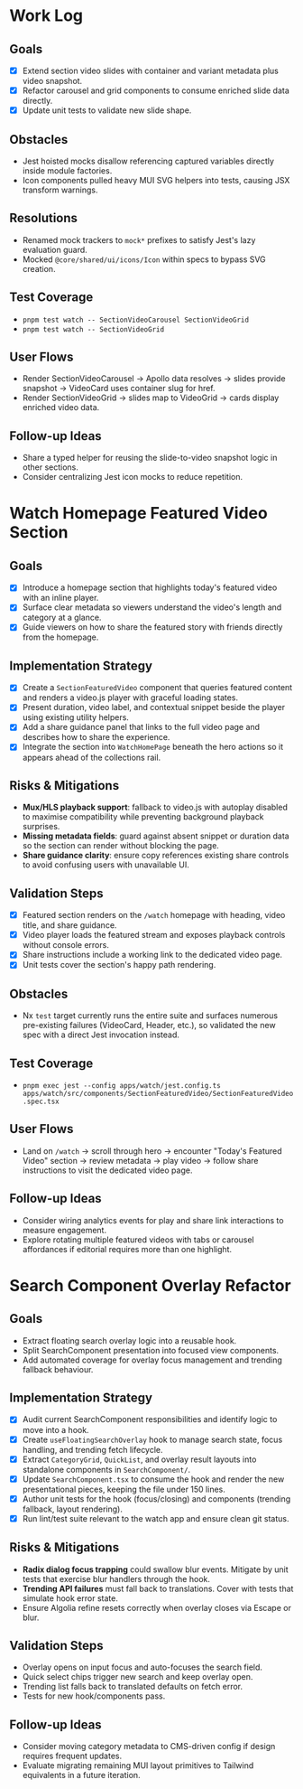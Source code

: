 # Work Log

## Goals

- [x] Extend section video slides with container and variant metadata plus video snapshot.
- [x] Refactor carousel and grid components to consume enriched slide data directly.
- [x] Update unit tests to validate new slide shape.

## Obstacles

- Jest hoisted mocks disallow referencing captured variables directly inside module factories.
- Icon components pulled heavy MUI SVG helpers into tests, causing JSX transform warnings.

## Resolutions

- Renamed mock trackers to `mock*` prefixes to satisfy Jest's lazy evaluation guard.
- Mocked `@core/shared/ui/icons/Icon` within specs to bypass SVG creation.

## Test Coverage

- `pnpm test watch -- SectionVideoCarousel SectionVideoGrid`
- `pnpm test watch -- SectionVideoGrid`

## User Flows

- Render SectionVideoCarousel -> Apollo data resolves -> slides provide snapshot -> VideoCard uses container slug for href.
- Render SectionVideoGrid -> slides map to VideoGrid -> cards display enriched video data.

## Follow-up Ideas

- Share a typed helper for reusing the slide-to-video snapshot logic in other sections.
- Consider centralizing Jest icon mocks to reduce repetition.

# Watch Homepage Featured Video Section

## Goals
- [x] Introduce a homepage section that highlights today's featured video with an inline player.
- [x] Surface clear metadata so viewers understand the video's length and category at a glance.
- [x] Guide viewers on how to share the featured story with friends directly from the homepage.

## Implementation Strategy
- [x] Create a `SectionFeaturedVideo` component that queries featured content and renders a video.js player with graceful loading states.
- [x] Present duration, video label, and contextual snippet beside the player using existing utility helpers.
- [x] Add a share guidance panel that links to the full video page and describes how to share the experience.
- [x] Integrate the section into `WatchHomePage` beneath the hero actions so it appears ahead of the collections rail.

## Risks & Mitigations
- **Mux/HLS playback support**: fallback to video.js with autoplay disabled to maximise compatibility while preventing background playback surprises.
- **Missing metadata fields**: guard against absent snippet or duration data so the section can render without blocking the page.
- **Share guidance clarity**: ensure copy references existing share controls to avoid confusing users with unavailable UI.

## Validation Steps
- [x] Featured section renders on the `/watch` homepage with heading, video title, and share guidance.
- [x] Video player loads the featured stream and exposes playback controls without console errors.
- [x] Share instructions include a working link to the dedicated video page.
- [x] Unit tests cover the section's happy path rendering.

## Obstacles
- Nx `test` target currently runs the entire suite and surfaces numerous pre-existing failures (VideoCard, Header, etc.), so validated the new spec with a direct Jest invocation instead.

## Test Coverage
- `pnpm exec jest --config apps/watch/jest.config.ts apps/watch/src/components/SectionFeaturedVideo/SectionFeaturedVideo.spec.tsx`

## User Flows
- Land on `/watch` → scroll through hero → encounter "Today's Featured Video" section → review metadata → play video → follow share instructions to visit the dedicated video page.

## Follow-up Ideas
- Consider wiring analytics events for play and share link interactions to measure engagement.
- Explore rotating multiple featured videos with tabs or carousel affordances if editorial requires more than one highlight.

# Search Component Overlay Refactor

## Goals

- Extract floating search overlay logic into a reusable hook.
- Split SearchComponent presentation into focused view components.
- Add automated coverage for overlay focus management and trending fallback behaviour.

## Implementation Strategy

- [x] Audit current SearchComponent responsibilities and identify logic to move into a hook.
- [x] Create `useFloatingSearchOverlay` hook to manage search state, focus handling, and trending fetch lifecycle.
- [x] Extract `CategoryGrid`, `QuickList`, and overlay result layouts into standalone components in `SearchComponent/`.
- [x] Update `SearchComponent.tsx` to consume the hook and render the new presentational pieces, keeping the file under 150 lines.
- [x] Author unit tests for the hook (focus/closing) and components (trending fallback, layout rendering).
- [x] Run lint/test suite relevant to the watch app and ensure clean git status.

## Risks & Mitigations

- **Radix dialog focus trapping** could swallow blur events. Mitigate by unit tests that exercise blur handlers through the hook.
- **Trending API failures** must fall back to translations. Cover with tests that simulate hook error state.
- Ensure Algolia refine resets correctly when overlay closes via Escape or blur.

## Validation Steps

- Overlay opens on input focus and auto-focuses the search field.
- Quick select chips trigger new search and keep overlay open.
- Trending list falls back to translated defaults on fetch error.
- Tests for new hook/components pass.

## Follow-up Ideas

- Consider moving category metadata to CMS-driven config if design requires frequent updates.
- Evaluate migrating remaining MUI layout primitives to Tailwind equivalents in a future iteration.
